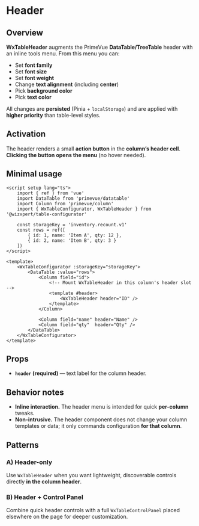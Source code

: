 # Header

## Overview

**WxTableHeader** augments the PrimeVue **DataTable/TreeTable** header with an inline tools menu. From this menu you can:
- Set **font family**
- Set **font size**
- Set **font weight**
- Change **text alignment** (including **center**)
- Pick **background color**
- Pick **text color**

All changes are **persisted** (Pinia + `localStorage`) and are applied with **higher priority** than table-level styles.

## Activation

The header renders a small **action button** in the **column’s header cell**.
**Clicking the button opens the menu** (no hover needed).

## Minimal usage

```vue
<script setup lang="ts">
    import { ref } from 'vue'
    import DataTable from 'primevue/datatable'
    import Column from 'primevue/column'
    import { WxTableConfigurator, WxTableHeader } from '@wizxpert/table-configurator'
    
    const storageKey = 'inventory.recount.v1'
    const rows = ref([
        { id: 1, name: 'Item A', qty: 12 },
        { id: 2, name: 'Item B', qty: 3 }
    ])
</script>

<template>
    <WxTableConfigurator :storageKey="storageKey">
        <DataTable :value="rows">
            <Column field="id">
                <!-- Mount WxTableHeader in this column's header slot -->
                <template #header>
                    <WxTableHeader header="ID" />
                </template>
            </Column>
            
            <Column field="name" header="Name" />
            <Column field="qty"  header="Qty" />
        </DataTable>
    </WxTableConfigurator>
</template>
```

## Props

- **`header` (required)** — text label for the column header.

 

## Behavior notes

- **Inline interaction.** The header menu is intended for quick **per-column** tweaks.
- **Non-intrusive.** The header component does not change your column templates or data; it only commands configuration **for that column**.

 

## Patterns

### A) Header-only
Use `WxTableHeader` when you want lightweight, discoverable controls directly **in the column header**.

### B) Header + Control Panel
Combine quick header controls with a full `WxTableControlPanel` placed elsewhere on the page for deeper customization.
